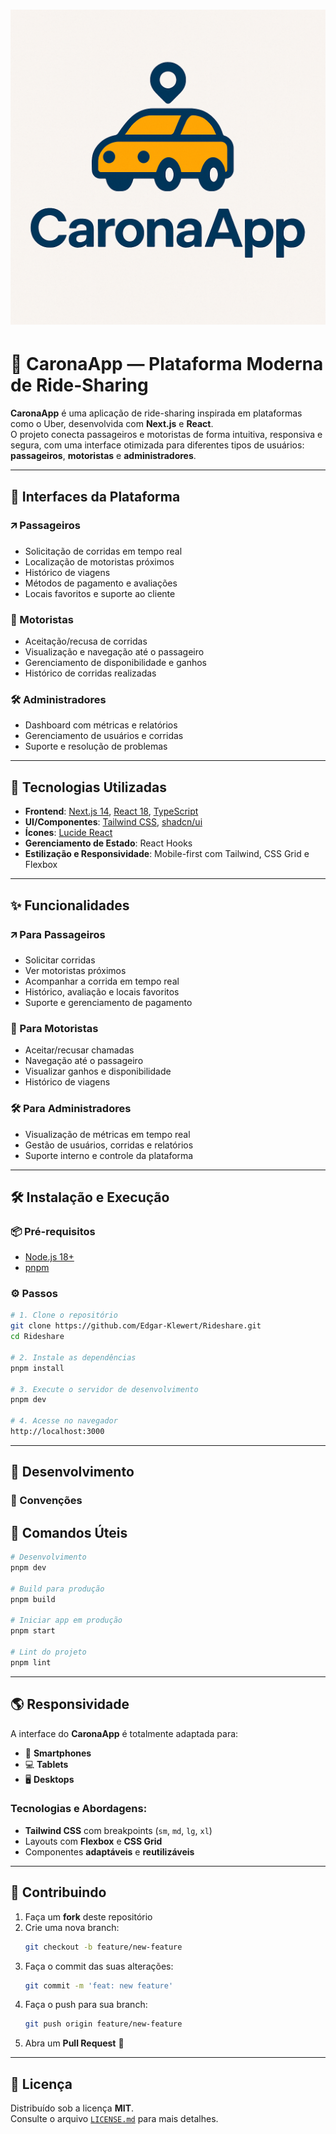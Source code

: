 # ![CaronaApp Logo](./public/logo-caronaapp.png)

# 🚗 CaronaApp — Plataforma Moderna de Ride-Sharing

**CaronaApp** é uma aplicação de ride-sharing inspirada em plataformas como o Uber, desenvolvida com **Next.js** e **React**.  
O projeto conecta passageiros e motoristas de forma intuitiva, responsiva e segura, com uma interface otimizada para diferentes tipos de usuários: **passageiros**, **motoristas** e **administradores**.

---

## 📱 Interfaces da Plataforma

### 🡭 Passageiros

- Solicitação de corridas em tempo real  
- Localização de motoristas próximos  
- Histórico de viagens  
- Métodos de pagamento e avaliações  
- Locais favoritos e suporte ao cliente  

### 🚗 Motoristas

- Aceitação/recusa de corridas  
- Visualização e navegação até o passageiro  
- Gerenciamento de disponibilidade e ganhos  
- Histórico de corridas realizadas  

### 🛠️ Administradores

- Dashboard com métricas e relatórios  
- Gerenciamento de usuários e corridas  
- Suporte e resolução de problemas  

---

## 🚀 Tecnologias Utilizadas

- **Frontend**: [Next.js 14](https://nextjs.org/), [React 18](https://reactjs.org/), [TypeScript](https://www.typescriptlang.org/)
- **UI/Componentes**: [Tailwind CSS](https://tailwindcss.com/), [shadcn/ui](https://ui.shadcn.com/)
- **Ícones**: [Lucide React](https://lucide.dev/)
- **Gerenciamento de Estado**: React Hooks
- **Estilização e Responsividade**: Mobile-first com Tailwind, CSS Grid e Flexbox

---

## ✨ Funcionalidades

### 🡭 Para Passageiros
- Solicitar corridas  
- Ver motoristas próximos  
- Acompanhar a corrida em tempo real  
- Histórico, avaliação e locais favoritos  
- Suporte e gerenciamento de pagamento  

### 🚗 Para Motoristas
- Aceitar/recusar chamadas  
- Navegação até o passageiro  
- Visualizar ganhos e disponibilidade  
- Histórico de viagens  

### 🛠️ Para Administradores
- Visualização de métricas em tempo real  
- Gestão de usuários, corridas e relatórios  
- Suporte interno e controle da plataforma  

---

## 🛠️ Instalação e Execução

### 📦 Pré-requisitos

- [Node.js 18+](https://nodejs.org/)
- [pnpm](https://pnpm.io)

### ⚙️ Passos

```bash
# 1. Clone o repositório
git clone https://github.com/Edgar-Klewert/Rideshare.git
cd Rideshare

# 2. Instale as dependências
pnpm install

# 3. Execute o servidor de desenvolvimento
pnpm dev

# 4. Acesse no navegador
http://localhost:3000
```

---

## 🥉 Desenvolvimento

### 📁 Convenções

## 🔧 Comandos Úteis

```bash
# Desenvolvimento
pnpm dev

# Build para produção
pnpm build

# Iniciar app em produção
pnpm start

# Lint do projeto
pnpm lint
```

---

## 🌎 Responsividade

A interface do **CaronaApp** é totalmente adaptada para:

- 📱 **Smartphones**  
- 💻 **Tablets**  
- 🖥️ **Desktops**

### Tecnologias e Abordagens:

- **Tailwind CSS** com breakpoints (`sm`, `md`, `lg`, `xl`)  
- Layouts com **Flexbox** e **CSS Grid**  
- Componentes **adaptáveis** e **reutilizáveis**

---

## 🤝 Contribuindo

1. Faça um **fork** deste repositório  
2. Crie uma nova branch:
   ```bash
   git checkout -b feature/new-feature
   ```
3. Faça o commit das suas alterações:
   ```bash
   git commit -m 'feat: new feature'
   ```
4. Faça o push para sua branch:
   ```bash
   git push origin feature/new-feature
   ```
5. Abra um **Pull Request** 🚀

---

## 📄 Licença

Distribuído sob a licença **MIT**.  
Consulte o arquivo [`LICENSE.md`](./LICENSE.md) para mais detalhes.

